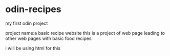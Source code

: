 # odin-recipes
my first odin project

project name:a basic recipe website
this is a project of web page leading to other web pages with basic food recipes

i will be using html for this